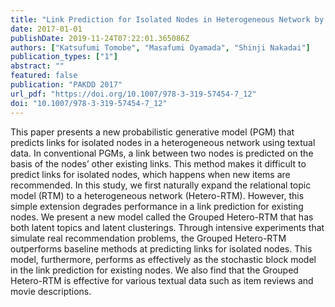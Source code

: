 ```yaml
---
title: "Link Prediction for Isolated Nodes in Heterogeneous Network by Topic-Based Co-clustering"
date: 2017-01-01
publishDate: 2019-11-24T07:22:01.365086Z
authors: ["Katsufumi Tomobe", "Masafumi Oyamada", "Shinji Nakadai"]
publication_types: ["1"]
abstract: ""
featured: false
publication: "PAKDD 2017"
url_pdf: "https://doi.org/10.1007/978-3-319-57454-7_12"
doi: "10.1007/978-3-319-57454-7_12"
---
```


This paper presents a new probabilistic generative model (PGM) that predicts
links for isolated nodes in a heterogeneous network using textual data. In
conventional PGMs, a link between two nodes is predicted on the basis of the
nodes’ other existing links. This method makes it difficult to predict links for
isolated nodes, which happens when new items are recommended. In this study, we
first naturally expand the relational topic model (RTM) to a heterogeneous
network (Hetero-RTM). However, this simple extension degrades performance in a
link prediction for existing nodes. We present a new model called the Grouped
Hetero-RTM that has both latent topics and latent clusterings. Through intensive
experiments that simulate real recommendation problems, the Grouped Hetero-RTM
outperforms baseline methods at predicting links for isolated nodes. This model,
furthermore, performs as effectively as the stochastic block model in the link
prediction for existing nodes. We also find that the Grouped Hetero-RTM is
effective for various textual data such as item reviews and movie descriptions.
